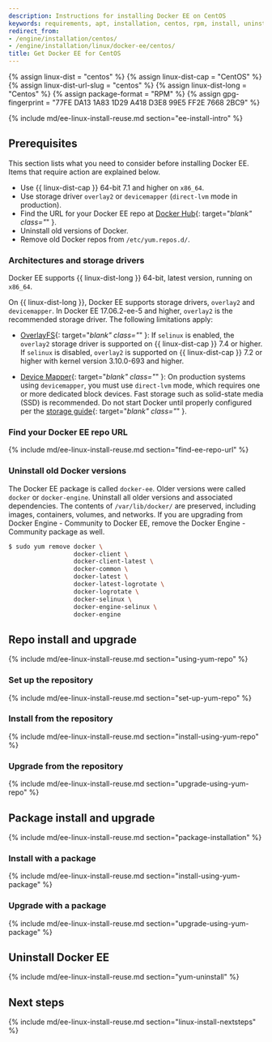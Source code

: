 ```yaml
---
description: Instructions for installing Docker EE on CentOS
keywords: requirements, apt, installation, centos, rpm, install, uninstall, upgrade, update
redirect_from:
- /engine/installation/centos/
- /engine/installation/linux/docker-ee/centos/
title: Get Docker EE for CentOS
---
```


{% assign linux-dist = "centos" %}
{% assign linux-dist-cap = "CentOS" %}
{% assign linux-dist-url-slug = "centos" %}
{% assign linux-dist-long = "Centos" %}
{% assign package-format = "RPM" %}
{% assign gpg-fingerprint = "77FE DA13 1A83 1D29 A418  D3E8 99E5 FF2E 7668 2BC9" %}


{% include md/ee-linux-install-reuse.md section="ee-install-intro" %}

## Prerequisites

This section lists what you need to consider before installing Docker EE. Items
that require action are explained below.

- Use {{ linux-dist-cap }} 64-bit 7.1 and higher on `x86_64`.
- Use storage driver `overlay2` or `devicemapper` (`direct-lvm` mode in production).
- Find the URL for your Docker EE repo at [Docker Hub](https://hub.docker.com/my-content){: target="_blank" class="_" }.
- Uninstall old versions of Docker.
- Remove old Docker repos from `/etc/yum.repos.d/`.

### Architectures and storage drivers

Docker EE supports {{ linux-dist-long }} 64-bit, latest version, running on  `x86_64`.

On {{ linux-dist-long }}, Docker EE supports storage drivers, `overlay2` and `devicemapper`. In Docker EE 17.06.2-ee-5 and higher, `overlay2` is the recommended storage driver. The following limitations apply:

- [OverlayFS](/storage/storagedriver/overlayfs-driver){: target="_blank" class="_" }: If `selinux` is enabled, the `overlay2` storage driver is supported on {{ linux-dist-cap }} 7.4 or higher. If `selinux` is disabled, `overlay2` is supported on {{ linux-dist-cap }} 7.2 or higher with kernel version 3.10.0-693 and higher.

- [Device Mapper](/storage/storagedriver/device-mapper-driver/){: target="_blank" class="_" }: On production systems using `devicemapper`, you must use `direct-lvm` mode, which requires one or more dedicated block devices. Fast storage such as solid-state media (SSD) is recommended. Do not start Docker until properly configured per the [storage guide](/storage/storagedriver/device-mapper-driver/){: target="_blank" class="_" }.

### Find your Docker EE repo URL

{% include md/ee-linux-install-reuse.md section="find-ee-repo-url" %}

### Uninstall old Docker versions

The Docker EE package is called `docker-ee`. Older versions were called `docker` or `docker-engine`. Uninstall all older versions and associated dependencies. The contents of `/var/lib/docker/` are preserved, including images, containers, volumes, and networks. If you are upgrading from Docker Engine - Community to Docker EE, remove the Docker Engine - Community package as well.

```bash
$ sudo yum remove docker \
                  docker-client \
                  docker-client-latest \
                  docker-common \
                  docker-latest \
                  docker-latest-logrotate \
                  docker-logrotate \
                  docker-selinux \
                  docker-engine-selinux \
                  docker-engine
```

## Repo install and upgrade

{% include md/ee-linux-install-reuse.md section="using-yum-repo" %}

### Set up the repository

{% include md/ee-linux-install-reuse.md section="set-up-yum-repo" %}

### Install from the repository

{% include md/ee-linux-install-reuse.md section="install-using-yum-repo" %}

### Upgrade from the repository

{% include md/ee-linux-install-reuse.md section="upgrade-using-yum-repo" %}



## Package install and upgrade

{% include md/ee-linux-install-reuse.md section="package-installation" %}

### Install with a package

{% include md/ee-linux-install-reuse.md section="install-using-yum-package" %}

### Upgrade with a package

{% include md/ee-linux-install-reuse.md section="upgrade-using-yum-package" %}


## Uninstall Docker EE

{% include md/ee-linux-install-reuse.md section="yum-uninstall" %}

## Next steps

{% include md/ee-linux-install-reuse.md section="linux-install-nextsteps" %}
